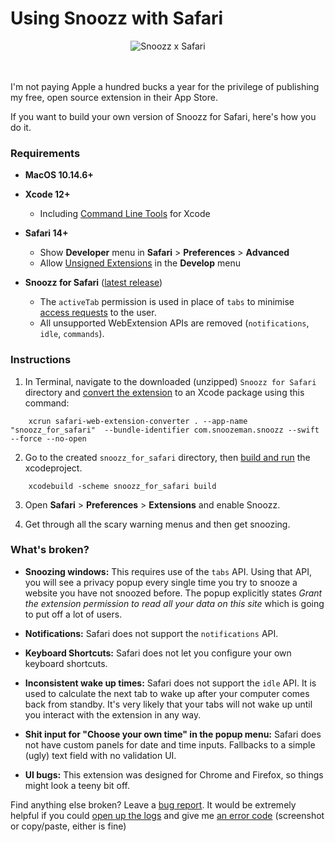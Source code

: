 # Using Snoozz with Safari

<div align="center">
	<img src="https://i.imgur.com/wzYR5gz.png" alt="Snoozz x Safari">
</div><br><br>

I'm not paying Apple a hundred bucks a year for the privilege of publishing my free, open source extension in their App Store.

If you want to build your own version of Snoozz for Safari, here's how you do it.

### Requirements
- **MacOS 10.14.6+**
- **Xcode 12+**
	- Including [Command Line Tools]((https://developer.apple.com/download/more/)) for Xcode
- **Safari 14+**
	- Show **Developer** menu in **Safari** > **Preferences** > **Advanced**
	- Allow [Unsigned Extensions](https://i.imgur.com/4l1piHd.png) in the **Develop** menu</details>


- **Snoozz for Safari** ([latest release](https://github.com/rohanb10/snoozz-tab-snoozing/releases/latest))
	- The `activeTab` permission is used in place of `tabs` to minimise [access requests](https://developer.apple.com/documentation/safariservices/safari_web_extensions/managing_safari_web_extension_permissions) to the user.
	- All unsupported WebExtension APIs are removed (`notifications`, `idle`, `commands`).


### Instructions

1. In Terminal, navigate to the downloaded (unzipped) `Snoozz for Safari` directory and [convert the extension]((https://developer.apple.com/documentation/safariservices/safari_web_extensions/converting_a_web_extension_for_safari)) to an Xcode package using this command:
```
	xcrun safari-web-extension-converter . --app-name "snoozz_for_safari"  --bundle-identifier com.snoozeman.snoozz --swift --force --no-open
```

2. Go to the created `snoozz_for_safari` directory, then [build and run](https://developer.apple.com/documentation/safariservices/safari_app_extensions/building_a_safari_app_extension#2957926) the xcodeproject.
```
	xcodebuild -scheme snoozz_for_safari build
```

3. Open **Safari** > **Preferences** > **Extensions** and enable Snoozz.

4. Get through all the scary warning menus and then get snoozing.

### What's broken?
- **Snoozing windows:**
	This requires use of the `tabs` API. Using that API, you will see a privacy popup every single time you try to snooze a website you have not snoozed before. The popup explicitly states *Grant the extension permission to read all your data on this site* which is going to put off a lot of users.

- **Notifications:**
	Safari does not support the `notifications` API.
- **Keyboard Shortcuts:**
	Safari does not let you configure your own keyboard shortcuts.
- **Inconsistent wake up times:**
	Safari does not support the `idle` API. It is used to calculate the next tab to wake up after your computer comes back from standby. It's very likely that your tabs will not wake up until you interact with the extension in any way.
- **Shit input for "Choose your own time" in the popup menu:**
	Safari does not have custom panels for date and time inputs. Fallbacks to a simple (ugly) text field with no validation UI.
- **UI bugs:**
	This extension was designed for Chrome and Firefox, so things might look a teeny bit off.
    
Find anything else broken? Leave a [bug report](https://github.com/rohanb10/snoozz-tab-snoozing/issues/new/choose). It would be extremely helpful if you could [open up the logs](https://i.imgur.com/9xYn5Ll.png) and give me [an error code](https://i.imgur.com/B6YJjJD.png) (screenshot or copy/paste, either is fine)
